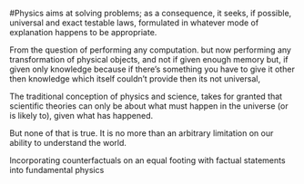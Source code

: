 #Physics aims at solving problems;
as a consequence, it seeks, if possible,
universal and exact testable laws,
formulated in whatever
mode of explanation happens to be appropriate.


From the question of
performing any computation.
but now
performing any transformation
of physical objects,
and not if given enough memory
but, if given only knowledge
because if there’s something you have
to give it other then knowledge
which itself couldn’t provide
then its not universal,

The traditional conception of
physics and science,
takes for granted that scientific theories
can only be about what must happen
in the universe (or is likely to),
given what has happened.

But none of that is true.
It is no more than an arbitrary
limitation on our ability to understand the world.

Incorporating counterfactuals on an equal footing
with factual statements into
fundamental physics
